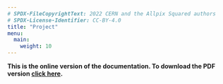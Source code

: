 ```yaml
---
# SPDX-FileCopyrightText: 2022 CERN and the Allpix Squared authors
# SPDX-License-Identifier: CC-BY-4.0
title: "Project"
menu:
  main:
    weight: 10
---
```


**This is the online version of the documentation. To download the PDF version
[click here](/usermanual/allpix-manual-latest.pdf).**
